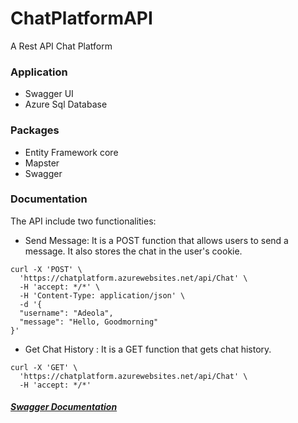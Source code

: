 # ChatPlatformAPI
A Rest API Chat Platform

### Application
- Swagger UI
- Azure Sql Database

### Packages
- Entity Framework core
- Mapster
- Swagger

### Documentation
The API include two functionalities:
- Send Message: It is a POST function that allows users to send a message. It also stores the chat in the user's cookie.

```
curl -X 'POST' \
  'https://chatplatform.azurewebsites.net/api/Chat' \
  -H 'accept: */*' \
  -H 'Content-Type: application/json' \
  -d '{
  "username": "Adeola",
  "message": "Hello, Goodmorning"
}'
```

- Get Chat History : It is a GET function that gets chat history. 

```
curl -X 'GET' \
  'https://chatplatform.azurewebsites.net/api/Chat' \
  -H 'accept: */*'
```

##### [Swagger Documentation](https://chatplatform.azurewebsites.net/index.html)
